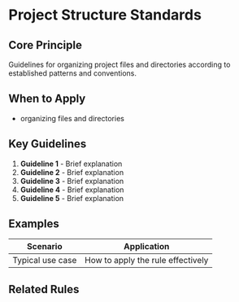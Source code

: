 # Project Structure Standards

## Core Principle

Guidelines for organizing project files and directories according to established patterns and conventions.

## When to Apply

- organizing files and directories

## Key Guidelines

1. **Guideline 1** - Brief explanation
2. **Guideline 2** - Brief explanation
3. **Guideline 3** - Brief explanation
4. **Guideline 4** - Brief explanation
5. **Guideline 5** - Brief explanation

## Examples

| Scenario         | Application                       |
| ---------------- | --------------------------------- |
| Typical use case | How to apply the rule effectively |

## Related Rules

